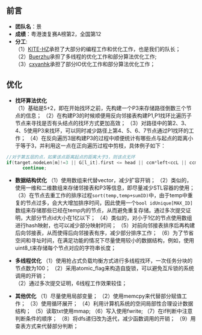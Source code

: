 ## 前言  
+ **团队名**：景  
+ **成绩**：粤港澳复赛A榜第2，全国第12  
+ **分工**:  
（1）[KITE-HZ](https://github.com/KITE-HZ "黄老哥")承担了大部分的编程工作和优化工作，也是我们的队长；  
（2）[Buerzhu](https://github.com/Buerzhu/ "Buerzhu")承担了多线程的优化工作和部分算法优化工作;  
（3）[cxyanhk](https://github.com/cxyanhk "严老哥")承担了部分IO优化工作和部分算法优化工作；

  
##   优化  
+ **找环算法优化**  
（1）基础是5+2，即在开始找环之前，先构建一个P3来存储路径倒数三个节点的信息； 
（2）在构建P3的时候顺便用反向邻接表构建P1,P1找环比遍历子节点来寻找是否有头结点的找环方式更加高效；
（3）对路径中的第2、3、4、5使用P3来找环，可以同时减少路径上第4、5、6、7节点通过P1找环的工作；
（4）在反向遍历3层构建P3的过程中顺便统计有哪些点与起点的距离小于等于3，并利用这一点在正向遍历过程中剪枝，具体例子如下：  
```cpp
//对于第五层的点，如果该点距离起点的距离大于3，则该点无环
if(target.nodeLen[m]!=3 || G[l_it].first <= head || ccm*left<ccL || ccm>right*ccL)
      continue;
```  
  
+ **数据结构优化**
（1）使用数组来代替vector，减少扩容开销；
（2）类似的，使用一维和二维数组来存储邻接表和P3等信息，即尽量减少STL容器的使用；
（3）在节点去重工作的排序过程`sort(temp,temp+sumID)`中，由于temp中重复的节点过多，会大大增加排序时间，因此使用一个`bool idUnique[MAX_ID]`数组来存储那些已经在temp内的节点，从而避免重复存储。通过多次提交证明，大部分节点id大小在1亿以下；
（4）类似的，对小于1亿的节点使用数组进行hash映射，也可以减少部分映射时间；
（5）对前向邻接表排序后再构建后向邻接表，从而使得后向邻接表有序，减少部分排序工作；
（6）为了节省空间和寻址时间，在满足功能的情况下尽量使用较小的数据结构，例如，使用uint8_t来存储每个节点对应的字符串长度；
  
+ **多线程优化**
（1）使用抢占式负载均衡方式进行多线程找环，一次任务分块的节点数为100；
（2）采用atomic_flag来构造自旋锁，可以避免互斥锁的系统调用的开销；  
（2）通过多次提交证明，6线程工作效果较佳；  
   
+ **其他优化**
（1）尽量使用局部变量；
（2）使用memcpy来代替部分赋值工作；
（3）使用循环展开；
（4）利用计算机系统的空间局部性合理设计数据结构；
（5）读取txt使用mmap;
（6）写入使用fwrite;
（7）在if判断中注意判断条件的顺序；
（8）将dfs递归改为迭代，减少函数调用的开销；
（9）用查表方式来代替部分判断；
